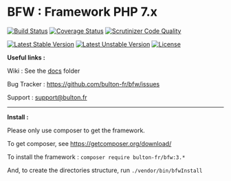 BFW : Framework PHP 7.x
===

[![Build Status](https://travis-ci.org/bulton-fr/bfw.svg?branch=3.0)](https://travis-ci.org/bulton-fr/bfw) [![Coverage Status](https://coveralls.io/repos/bulton-fr/bfw/badge.png?branch=3.0)](https://coveralls.io/r/bulton-fr/bfw?branch=3.0) [![Scrutinizer Code Quality](https://scrutinizer-ci.com/g/bulton-fr/bfw/badges/quality-score.png?b=3.0)](https://scrutinizer-ci.com/g/bulton-fr/bfw/?branch=3.0)

[![Latest Stable Version](https://poser.pugx.org/bulton-fr/bfw/v/stable.svg)](https://packagist.org/packages/bulton-fr/bfw) [![Latest Unstable Version](https://poser.pugx.org/bulton-fr/bfw/v/unstable.svg)](https://packagist.org/packages/bulton-fr/bfw) [![License](https://poser.pugx.org/bulton-fr/bfw/license.svg)](https://packagist.org/packages/bulton-fr/bfw)

__Useful links :__

Wiki : See the [docs](./docs/en) folder

Bug Tracker : https://github.com/bulton-fr/bfw/issues

Support : support@bulton.fr


---

__Install :__

Please only use composer to get the framework.

To get composer, see https://getcomposer.org/download/

To install the framework : `composer require bulton-fr/bfw:3.*`

And, to create the directories structure, run `./vendor/bin/bfwInstall`

